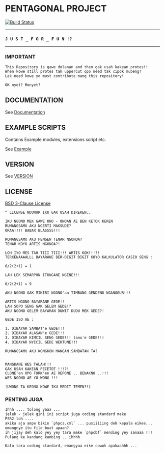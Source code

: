 # PENTAGONAL PROJECT

[![Build Status](https://travis-ci.org/PentagonalProject/ProjectSeventh.svg?branch=development)](https://travis-ci.org/PentagonalProject/ProjectSeventh)


--- 


### `J U S T _ F O R _ F U N !?`


---

### IMPORTANT

```txt
This Repository is gawe dolanan and then gak usah kakean protes!!
When kowe still protes tak uppercut opo need tak cipok mubeng?
Lek need kowe yo must contribute nang this repository!

OK nyet? Monyet?
```

## DOCUMENTATION

See [Documentation](_docs)


## EXAMPLE SCRIPTS

Contains Example modules, extensions script etc.

See [Example](_example)


## VERSION
See [VERSION](VERSION)


## LICENSE
[BSD 3-Clause License](LICENSE)

```txt
^ LICENSE NDUWUR IKU GAK USAH DIREKEN..

IKU NGONO MEK GAWE ONO - ONOAN AE BEN KETOK KEREN
RUMANGSAMU AKU NGERTI MAKSUDE?
ORAA!!!! BABAR BLASSSS!!!

RUMANGSAMU AKU PENGEN TENAR NGONOA?
TENAR KOYO ARTIS NGONOA?!

LOH IYO MES TAH TIII TIII!!! ARTIS KOK!!!?!
TERKENAAAALLL BAYARANE BER-DIGIT DIGIT KOYO KALKULATOR CASIO SENG :

6/2(2+1) = 1

LAH LEK SEMARPON ITUNGANE NGENE!!!

6/2(2+1) = 9

AKU NGONO GAK MIKIRI NGONO'an TIMBANG GENDENG NGANGGUR!!!

ARTIS NGONO BAYARANE GEDE!!
LAH SOPO SENG GAK GELEM GEDE!?
AKU NGONO GELEM BAYARAN DUWIT DUDU MEK GEDE?!

GEDE ISO AE :

1. DIBAYAR SAMBAT'e GEDE!!!
2. DIBAYAR ALASAN'e GEDE!!!
3. DIBAYAR KIMCIL SENG GEDE!!! (anu'e GEDE!!)
4. DIBAYAR NYICIL GEDE WEKTUNE!!!

RUMANGSAMU AKU KONGKON MANGAN SAMBATAN TA?


MANGKANE WES TALAH!!!
GAK USAH KAKEAN PECETOT !!!?!
CLONE'en OPO FORK'en AE REPONE .. BENAKNO ..!!!
WES NGONO AE YO WONG !!! 

(UWONG TA KEONG KOWE IKU MEDIT TEMEN?!)

```


### PENTING JUGA

```txt
Ihhh .... tolong yaaa ...
jelek - jelek gini ini script juga coding standard make
PSR2 loh ....
akika aja ampe bikin `phpcs.xml` ... pusiiiiing deh kepala eikee...
emangnye itu file buat apaan?
ih jijay deh kalo yey yey tara make `phpcbf` mending yey sanaaa !!!
Pulang ke kandang kambing .. ihhhh

Kalo tara coding standard, emangyaa eike cowok apakaahhh ...

```
